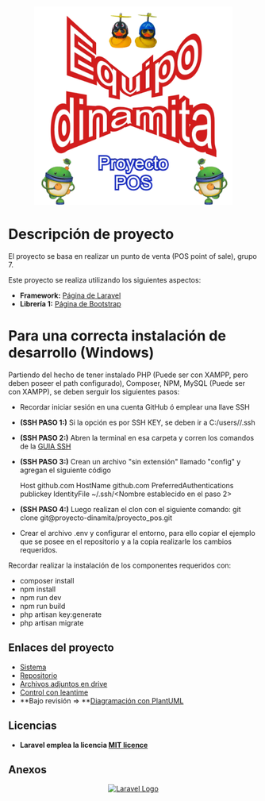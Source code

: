 <p align="center"><a href="https://leantime.posenlinea.net" target="_blank"><img src="./logo_grupo_7_proyecto.webp" width="400" alt="Grupo Logo"></a></p>


# Descripción de proyecto
El proyecto se basa en realizar un punto de venta (POS point of sale), grupo 7.

Este proyecto se realiza utilizando los siguientes aspectos:
 - **Framework:** [Página de Laravel](https://laravel.com)
 - **Librería 1:** [Página de Bootstrap](https://getbootstrap.com)

 # Para una correcta instalación de desarrollo (Windows)
Partiendo del hecho de tener instalado PHP (Puede ser con XAMPP, pero deben poseer el path configurado), Composer, NPM, MySQL (Puede ser con XAMPP), se deben serguir los siguientes pasos:
 
 - Recordar iniciar sesión en una cuenta GitHub ó emplear una llave SSH
 - **(SSH PASO 1:)** Si la opción es por SSH KEY, se deben ir a C:/users/<usuario que ustedes emplean>/.ssh
 - **(SSH PASO 2:)** Abren la terminal en esa carpeta y corren los comandos de la [GUIA SSH](https://docs.github.com/es/authentication/connecting-to-github-with-ssh/generating-a-new-ssh-key-and-adding-it-to-the-ssh-agent)
 - **(SSH PASO 3:)** Crean un archivo "sin extensión" llamado "config" y agregan el siguiente código
 
    Host <nombre de la instancia SSH> github.com
       HostName github.com
       PreferredAuthentications publickey
       IdentityFile ~/.ssh/<Nombre establecido en el paso 2>

 - **(SSH PASO 4:)** Luego realizan el clon con el siguiente comando: git clone git@<Nombre de la instancia SSH>proyecto-dinamita/proyecto_pos.git
    
 - Crear el archivo .env y configurar el entorno, para ello copiar el ejemplo que se posee en el repositorio y a la copia realizarle los cambios requeridos.
 
Recordar realizar la instalación de los componentes requeridos con:
 - composer install
 - npm install
 - npm run dev
 - npm run build
 - php artisan key:generate
 - php artisan migrate

## Enlaces del proyecto
 - [Sistema](https://posenlinea.net)
 - [Repositorio](https://github.com/proyecto-dinamita/proyecto_pos)
 - [Archivos adjuntos en drive](https://drive.google.com/drive/folders/1e172nlWz9hjF8upkPouIMqvHJYhtvtiG?usp=share_link)
 - [Control con leantime](https://leantime.posenlinea.net)
 - **Bajo revisión => **[Diagramación con PlantUML](https://plantuml.com/es/)

## Licencias

- **Laravel emplea la licencia [MIT licence](https://opensource.org/licenses/MIT)**

## Anexos

<p align="center"><a href="https://laravel.com" target="_blank"><img src="https://raw.githubusercontent.com/laravel/art/master/logo-lockup/5%20SVG/2%20CMYK/1%20Full%20Color/laravel-logolockup-cmyk-red.svg" width="400" alt="Laravel Logo"></a></p>
